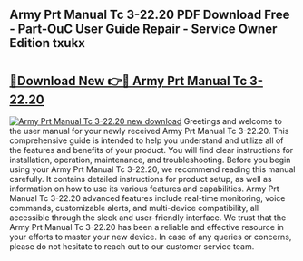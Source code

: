 ## Army Prt Manual Tc 3-22.20 PDF Download Free - Part-OuC User Guide Repair - Service Owner Edition txukx

# <h2><a href="http://bc37057.oget.top/?id=Army+Prt+Manual+Tc+3-22.20">🔗Download New 👉🔴 Army Prt Manual Tc 3-22.20</a></h2>

[![Army Prt Manual Tc 3-22.20 new download](https://i.imgur.com/5g1atiW.png)](http://bc37057.oget.top/?id=Army+Prt+Manual+Tc+3-22.20)
Greetings and welcome to the user manual for your newly received Army Prt Manual Tc 3-22.20. This comprehensive guide is intended to help you understand and utilize all of the features and benefits of your product. You will find clear instructions for installation, operation, maintenance, and troubleshooting. Before you begin using your Army Prt Manual Tc 3-22.20, we recommend reading this manual carefully. It contains detailed instructions for product setup, as well as information on how to use its various features and capabilities. Army Prt Manual Tc 3-22.20 advanced features include real-time monitoring, voice commands, customizable alerts, and multi-device compatibility, all accessible through the sleek and user-friendly interface. We trust that the Army Prt Manual Tc 3-22.20 has been a reliable and effective resource in your efforts to master your new device. In case of any queries or concerns, please do not hesitate to reach out to our customer service team.

